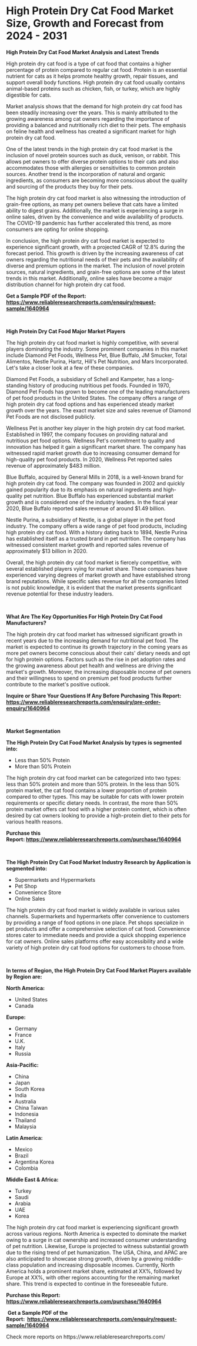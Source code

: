 <p><h1>High Protein Dry Cat Food Market Size, Growth and Forecast from 2024 - 2031</h1></p><p><strong>High Protein Dry Cat Food Market Analysis and Latest Trends</strong></p>
<p><p>High protein dry cat food is a type of cat food that contains a higher percentage of protein compared to regular cat food. Protein is an essential nutrient for cats as it helps promote healthy growth, repair tissues, and support overall body functions. High protein dry cat food usually contains animal-based proteins such as chicken, fish, or turkey, which are highly digestible for cats.</p><p>Market analysis shows that the demand for high protein dry cat food has been steadily increasing over the years. This is mainly attributed to the growing awareness among cat owners regarding the importance of providing a balanced and nutritionally rich diet to their pets. The emphasis on feline health and wellness has created a significant market for high protein dry cat food.</p><p>One of the latest trends in the high protein dry cat food market is the inclusion of novel protein sources such as duck, venison, or rabbit. This allows pet owners to offer diverse protein options to their cats and also accommodates those with allergies or sensitivities to common protein sources. Another trend is the incorporation of natural and organic ingredients, as consumers are becoming more conscious about the quality and sourcing of the products they buy for their pets.</p><p>The high protein dry cat food market is also witnessing the introduction of grain-free options, as many pet owners believe that cats have a limited ability to digest grains. Additionally, the market is experiencing a surge in online sales, driven by the convenience and wide availability of products. The COVID-19 pandemic has further accelerated this trend, as more consumers are opting for online shopping.</p><p>In conclusion, the high protein dry cat food market is expected to experience significant growth, with a projected CAGR of 12.8% during the forecast period. This growth is driven by the increasing awareness of cat owners regarding the nutritional needs of their pets and the availability of diverse and premium options in the market. The inclusion of novel protein sources, natural ingredients, and grain-free options are some of the latest trends in this market. Additionally, online sales have become a major distribution channel for high protein dry cat food.</p></p>
<p><strong>Get a Sample PDF of the Report:&nbsp; <a href="https://www.reliableresearchreports.com/enquiry/request-sample/1640964">https://www.reliableresearchreports.com/enquiry/request-sample/1640964</a></strong></p>
<p>&nbsp;</p>
<p><strong>High Protein Dry Cat Food Major Market Players</strong></p>
<p><p>The high protein dry cat food market is highly competitive, with several players dominating the industry. Some prominent companies in this market include Diamond Pet Foods, Wellness Pet, Blue Buffalo, JM Smucker, Total Alimentos, Nestle Purina, Hartz, Hill's Pet Nutrition, and Mars Incorporated. Let's take a closer look at a few of these companies.</p><p>Diamond Pet Foods, a subsidiary of Schell and Kampeter, has a long-standing history of producing nutritious pet foods. Founded in 1970, Diamond Pet Foods has grown to become one of the leading manufacturers of pet food products in the United States. The company offers a range of high protein dry cat food options and has experienced steady market growth over the years. The exact market size and sales revenue of Diamond Pet Foods are not disclosed publicly.</p><p>Wellness Pet is another key player in the high protein dry cat food market. Established in 1997, the company focuses on providing natural and nutritious pet food options. Wellness Pet's commitment to quality and innovation has helped it gain a significant market share. The company has witnessed rapid market growth due to increasing consumer demand for high-quality pet food products. In 2020, Wellness Pet reported sales revenue of approximately $483 million.</p><p>Blue Buffalo, acquired by General Mills in 2018, is a well-known brand for high protein dry cat food. The company was founded in 2002 and quickly gained popularity due to its emphasis on natural ingredients and high-quality pet nutrition. Blue Buffalo has experienced substantial market growth and is considered one of the industry leaders. In the fiscal year 2020, Blue Buffalo reported sales revenue of around $1.49 billion.</p><p>Nestle Purina, a subsidiary of Nestle, is a global player in the pet food industry. The company offers a wide range of pet food products, including high protein dry cat food. With a history dating back to 1894, Nestle Purina has established itself as a trusted brand in pet nutrition. The company has witnessed consistent market growth and reported sales revenue of approximately $13 billion in 2020.</p><p>Overall, the high protein dry cat food market is fiercely competitive, with several established players vying for market share. These companies have experienced varying degrees of market growth and have established strong brand reputations. While specific sales revenue for all the companies listed is not public knowledge, it is evident that the market presents significant revenue potential for these industry leaders.</p></p>
<p>&nbsp;</p>
<p><strong>What Are The Key Opportunities For High Protein Dry Cat Food Manufacturers?</strong></p>
<p><p>The high protein dry cat food market has witnessed significant growth in recent years due to the increasing demand for nutritional pet food. The market is expected to continue its growth trajectory in the coming years as more pet owners become conscious about their cats' dietary needs and opt for high protein options. Factors such as the rise in pet adoption rates and the growing awareness about pet health and wellness are driving the market's growth. Moreover, the increasing disposable income of pet owners and their willingness to spend on premium pet food products further contribute to the market's positive outlook.</p></p>
<p><strong>Inquire or Share Your Questions If Any Before Purchasing This Report: <a href="https://www.reliableresearchreports.com/enquiry/pre-order-enquiry/1640964">https://www.reliableresearchreports.com/enquiry/pre-order-enquiry/1640964</a></strong></p>
<p>&nbsp;</p>
<p><strong>Market Segmentation</strong></p>
<p><strong>The High Protein Dry Cat Food Market Analysis by types is segmented into:</strong></p>
<p><ul><li>Less than 50% Protein</li><li>More than 50% Protein</li></ul></p>
<p><p>The high protein dry cat food market can be categorized into two types: less than 50% protein and more than 50% protein. In the less than 50% protein market, the cat food contains a lower proportion of protein compared to other types. This may be suitable for cats with lower protein requirements or specific dietary needs. In contrast, the more than 50% protein market offers cat food with a higher protein content, which is often desired by cat owners looking to provide a high-protein diet to their pets for various health reasons.</p></p>
<p><strong>Purchase this Report:&nbsp;<a href="https://www.reliableresearchreports.com/purchase/1640964">https://www.reliableresearchreports.com/purchase/1640964</a></strong></p>
<p>&nbsp;</p>
<p><strong>The High Protein Dry Cat Food Market Industry Research by Application is segmented into:</strong></p>
<p><ul><li>Supermarkets and Hypermarkets</li><li>Pet Shop</li><li>Convenience Store</li><li>Online Sales</li></ul></p>
<p><p>The high protein dry cat food market is widely available in various sales channels. Supermarkets and hypermarkets offer convenience to customers by providing a range of food options in one place. Pet shops specialize in pet products and offer a comprehensive selection of cat food. Convenience stores cater to immediate needs and provide a quick shopping experience for cat owners. Online sales platforms offer easy accessibility and a wide variety of high protein dry cat food options for customers to choose from.</p></p>
<p>&nbsp;</p>
<p><strong>In terms of Region, the High Protein Dry Cat Food Market Players available by Region are:</strong></p>
<p>
    <p> <strong> North America: </strong>
        <ul>
            <li>United States</li>
            <li>Canada</li>
        </ul>
        </p> 
    <p> <strong> Europe: </strong>
        <ul>
            <li>Germany</li>
            <li>France</li>
            <li>U.K.</li>
            <li>Italy</li>
            <li>Russia</li>
        </ul>
        </p> 
    <p> <strong> Asia-Pacific: </strong>
        <ul>
            <li>China</li>
            <li>Japan</li>
            <li>South Korea</li>
            <li>India</li>
            <li>Australia</li>
            <li>China Taiwan</li>
            <li>Indonesia</li>
            <li>Thailand</li>
            <li>Malaysia</li>
        </ul>
        </p> 
    <p> <strong> Latin America: </strong>
        <ul>
            <li>Mexico</li>
            <li>Brazil</li>
            <li>Argentina Korea</li>
            <li>Colombia</li>
        </ul>
        </p> 
    <p> <strong> Middle East & Africa: </strong>
        <ul>
            <li>Turkey</li>
            <li>Saudi</li>
            <li>Arabia</li>
            <li>UAE</li>
            <li>Korea</li>
        </ul>
    </p>
    </p>
<p><p>The high protein dry cat food market is experiencing significant growth across various regions. North America is expected to dominate the market owing to a surge in cat ownership and increased consumer understanding of pet nutrition. Likewise, Europe is projected to witness substantial growth due to the rising trend of pet humanization. The USA, China, and APAC are also anticipated to showcase strong growth, driven by a growing middle-class population and increasing disposable incomes. Currently, North America holds a prominent market share, estimated at XX%, followed by Europe at XX%, with other regions accounting for the remaining market share. This trend is expected to continue in the foreseeable future.</p></p>
<p><strong>Purchase this Report: <a href="https://www.reliableresearchreports.com/purchase/1640964">https://www.reliableresearchreports.com/purchase/1640964</a></strong></p>
<p>&nbsp;<strong>Get a Sample PDF of the Report:&nbsp;&nbsp;<a href="https://www.reliableresearchreports.com/enquiry/request-sample/1640964">https://www.reliableresearchreports.com/enquiry/request-sample/1640964</a></strong></p>
<p><strong></strong></p>
<p>Check more reports on https://www.reliableresearchreports.com/</p>